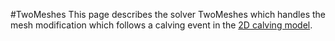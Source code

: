 #TwoMeshes
This page describes the solver TwoMeshes which handles the mesh modification which follows a calving event in the [2D calving model](http://elmerfem.org/elmerice/wiki/doku.php?id=problems:calving).
